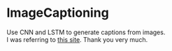 # ImageCaptioning
Use CNN and LSTM to generate captions from images.  
I was referring to [this site](https://qiita.com/oreyutarover/items/6eb0e12ba0d169a480df). Thank you very much.

